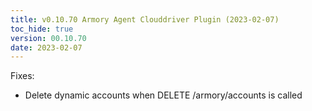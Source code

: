 ```yaml
---
title: v0.10.70 Armory Agent Clouddriver Plugin (2023-02-07)
toc_hide: true
version: 00.10.70
date: 2023-02-07
---
```


Fixes:
- Delete dynamic accounts when DELETE /armory/accounts is called
